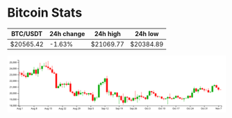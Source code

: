 # Bitcoin Stats

BTC/USDT|24h change|24h high|24h low|
|---|---|---|---|
|$20565.42|-1.63%|$21069.77|$20384.89|

<img src="./chart.svg">
